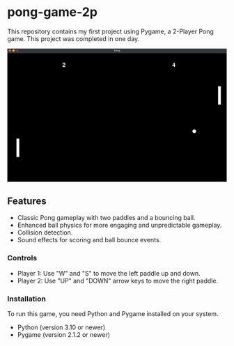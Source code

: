 # pong-game-2p
This repository contains my first project using Pygame, a 2-Player Pong game. This project was completed in one day.

![pong-game-2p](pong_screenshot.jpg)


## Features

- Classic Pong gameplay with two paddles and a bouncing ball.
- Enhanced ball physics for more engaging and unpredictable gameplay.
- Collision detection.
- Sound effects for scoring and ball bounce events.

### Controls
- Player 1: Use "W" and "S" to move the left paddle up and down.
- Player 2: Use "UP" and "DOWN" arrow keys to move the right paddle.

### Installation

To run this game, you need Python and Pygame installed on your system.
- Python (version 3.10 or newer)
- Pygame (version 2.1.2 or newer)

